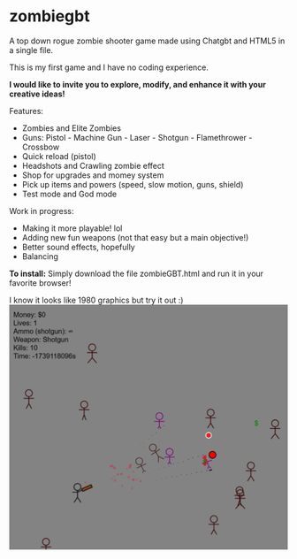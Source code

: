 # zombiegbt
A top down rogue zombie shooter game made using Chatgbt and HTML5 in a single file.

This is my first game and I have no coding experience. 

**I would like to invite you to explore, modify, and enhance it with your creative ideas!**

Features:
- Zombies and Elite Zombies
- Guns: Pistol - Machine Gun - Laser - Shotgun - Flamethrower - Crossbow
- Quick reload (pistol)
- Headshots and Crawling zombie effect
- Shop for upgrades and momey system
- Pick up items and powers (speed, slow motion, guns, shield)
- Test mode and God mode

Work in progress:
- Making it more playable! lol
- Adding new fun weapons (not that easy but a main objective!)
- Better sound effects, hopefully
- Balancing


**To install:**
Simply download the file zombieGBT.html and run it in your favorite browser!

I know it looks like 1980 graphics but try it out :)
![Demo](https://github.com/ulizel/zombiegbt/blob/main/demo%20image.png)


